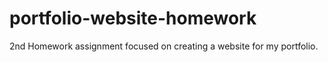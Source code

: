 # portfolio-website-homework
2nd Homework assignment focused on creating a website for my portfolio.
